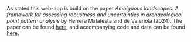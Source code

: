 As stated this web-app is build on the paper *Ambiguous landscapes: A framework for assessing robustness and uncertainties in archaeological point pattern analysis* by Herrera Malatesta and de Valeriola (2024). The paper can be found <a href="https://journals.plos.org/plosone/article?id=10.1371/journal.pone.0307743" target="_blank">here</a>, and accompanying code and data can be found <a href="https://osf.io/u2gyq/" target="_blank">here</a>.
